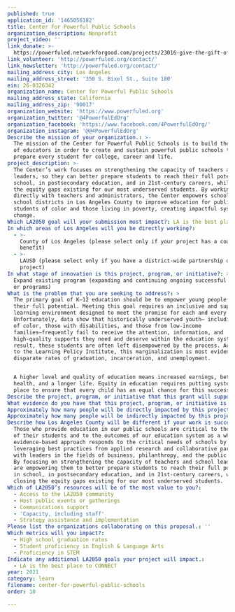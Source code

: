 ```yaml
---
published: true
application_id: '1465056182'
title: Center For Powerful Public Schools
organization_description: Nonprofit
project_video: ''
link_donate: >-
  https://powerfuled.networkforgood.com/projects/23016-give-the-gift-of-education
link_volunteer: 'http://powerfuled.org/contact/'
link_newsletter: 'http://powerfuled.org/contact/'
mailing_address_city: Los Angeles
mailing_address_street: '350 S. Bixel St., Suite 180'
ein: 26-0326342
organization_name: Center for Powerful Public Schools
mailing_address_state: California
mailing_address_zip: '90017'
organization_website: 'https://www.powerfuled.org'
organization_twitter: '@4PowerfulEdOrg'
organization_facebook: 'https://www.facebook.com/4PowerfulEdOrg/'
organization_instagram: '@@4PowerfulEdOrg'
Describe the mission of your organization.: >-
  The mission of the Center for Powerful Public Schools is to build the capacity
  of educators in order to create and sustain powerful public schools that
  prepare every student for college, career and life. 
project_description: >-
  The Center’s work focuses on strengthening the capacity of teachers and school
  leaders, so they can better prepare students to reach their full potential in
  school, in postsecondary education, and in 21st-century careers, while closing
  the equity gaps existing for our most underserved students. By working
  directly with teachers and administrators, the Center empowers schools and
  school districts in Los Angeles County to improve education for public school
  students of color and those living in poverty, creating impactful system
  change. 
Which LA2050 goal will your submission most impact?: LA is the best place to LEARN
In which areas of Los Angeles will you be directly working?:
  - >-
    County of Los Angeles (please select only if your project has a countywide
    benefit)
  - >-
    LAUSD (please select only if you have a district-wide partnership or
    project)
In what stage of innovation is this project, program, or initiative?: >-
  Expand existing program (expanding and continuing ongoing successful projects
  or programs)
What is the problem that you are seeking to address?: >
  The primary goal of K–12 education should be to empower young people to reach
  their full potential. Meeting this goal requires an inclusive and supportive
  learning environment designed to meet the promise for each and every child.
  Unfortunately, data show that historically underserved youth— including youth
  of color, those with disabilities, and those from low-income
  families—frequently fail to receive the attention, information, and
  high-quality supports they need and deserve within the education system. As a
  result, these students are often left disempowered by the process. According
  to the Learning Policy Institute, this marginalization is most evident in
  disparate rates of graduation, incarceration, and unemployment. 


  A higher level and quality of education means increased earnings, better
  health, and a longer life. Equity in education requires putting systems in
  place to ensure that every child has an equal chance for this success. 
Describe the project, program, or initiative that this grant will support to address the problem identified.: "The Center has a proven history of helping schools develop the equitable educational environments their underserved students desperately need. Since 2003, the Center has partnered with LAUSD and five other school \tdistricts to build powerful schools through the customization and \timplementation of a combination of professional development, coaching, \tevaluation processes, and technical assistance designed to build the capacity of teachers and school leaders. As a result of working with the Center, some of the region’s lowest-performing schools have improved their ability, to ensure students are well-known, valued, and challenged, and engage parents in their children’s learning.  The Center is widely acknowledged as a leader in achieving systems-level impact. Our guidance led to \tLAUSD’s adoption of the Zones of Choice model, which offers students and their families increased choice in determining the type of instruction and the type of school focus that best match their needs. "
What evidence do you have that this project, program, or initiative is or will be successful, and how will you define and measure success?: "The Center’s goals is that underserved students receive equitable opportunities to support their success both now and as adults.  Qualitative and quantitative metrics evaluated at the schools with which the Center is working include:\n\n*\t85% of students who are attending schools in the pilot school network will be college or career ready;\n*\t90% of participating instructional leadership team members will report that they are able to set clearer instructional outcomes;\n*\t90% of participating instructional leadership team members will report that they are comfortable using a variety of protocols and engagement strategies to aid students; and\n*\t90% of participating instructional leadership team members will report that they regularly use student work and formative assessments to guide instruction;\n\nTo ensure our work has a measurable impact on students served, the Center compiles and analyzes data surrounding student outcomes on an ongoing basis. We track multiple college and career-readiness measures for all schools we serve, which includes: A-G completion, 11th grade English and math standardized test scores, attendance and graduation rates, and other California Department of Education data, including the College/Career Indicator.   \n\nOver the past year, the Center's team has been developing evaluation tools to measure the qualitative impact of its work. Our recently developed Powerful Educator rubric is a scoring guide designed to gather impact on teacher, leader, school, and district support.  The rubric is given at the beginning, middle, and end of our intensive support.  In addition, the schools with which we work complete surveys directly connected to the service they received.  \n\nTo date, we have helped improve the practice of more than 3,500 educators, impacting the lives of more than 500,000 students.\n"
Approximately how many people will be directly impacted by this project, program, or initiative?: '300'
Approximately how many people will be indirectly impacted by this project, program, or initiative?: '22000'
Describe how Los Angeles County will be different if your work is successful.: >-
  Those who provide education in our public schools are critical to the success
  of their students and to the outcomes of our education system as a whole. Our
  evidence-based approach responds to the critical needs of schools by
  leveraging best practices from applied research and collaborative partnerships
  with leaders in the fields of business, philanthropy, and the public sector.
  By focusing on strengthening the capacity of teachers and school leaders, we
  are empowering them to better prepare students to reach their full potential
  in school, in postsecondary education, and in 21st-century careers, while
  closing the equity gaps existing for our most underserved students.
Which of LA2050’s resources will be of the most value to you?:
  - Access to the LA2050 community
  - Host public events or gatherings
  - Communications support
  - 'Capacity, including staff'
  - Strategy assistance and implementation
Please list the organizations collaborating on this proposal.: ''
Which metrics will you impact?:
  - High school graduation rates
  - Student proficiency in English & Language Arts
  - Proficiency in STEM
Indicate any additional LA2050 goals your project will impact.:
  - LA is the best place to CONNECT
year: 2021
category: learn
filename: center-for-powerful-public-schools
order: 10

---
```

